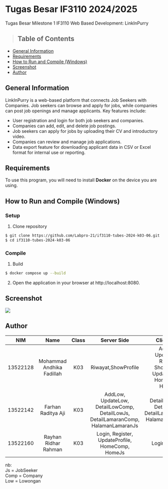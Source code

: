 # Tugas Besar IF3110 2024/2025
Tugas Besar Milestone 1 IF3110 Web Based Development: LinkInPurry

> ## **Table of Contents**

- [General Information](#general-information)
- [Requirements](#requirements)
- [How to Run and Compile (Windows)](#how-to-run-and-compile-windows)
- [Screenshot](#screenshot)
- [Author](#author)

## **General Information**
LinkInPurry is a web-based platform that connects Job Seekers with Companies. Job seekers can browse and apply for jobs, while companies can post job openings and manage applicants. Key features include:

- User registration and login for both job seekers and companies.
- Companies can add, edit, and delete job postings.
- Job seekers can apply for jobs by uploading their CV and introductory video.
- Companies can review and manage job applications.
- Data export feature for downloading applicant data in CSV or Excel format for internal use or reporting.

## **Requirements**

To use this program, you will need to install **Docker** on the device you are using.

## **How to Run and Compile (Windows)**

### **Setup**

1. Clone repository

```sh
$ git clone https://github.com/Labpro-21/if3110-tubes-2024-k03-06.git
$ cd if3110-tubes-2024-k03-06
```

### **Compile**

1. Build

```sh
$ docker compose up --build
```
2. Open the application in your browser at http://localhost:8080.

## **Screenshot**
<img src="Lorem Ipsum"> 

## Author

| **NIM**  |         **Name**          | **Class** | **Server Side**  | **Client Side** | 
| :------: | :-----------------------: | :-------: | :--------------: | :-------------: | 
| 13522128 | Mohammad Andhika Fadillah |    K03    | Riwayat,ShowProfile | AddLow, UpdateLow, Riwayat, ShowProfile, UpdateProfile, HomeComp, HomeJs |
| 13522142 |   Farhan Raditya Aji    |    K03    | AddLow, UpdateLow, DetailLowComp, DetailLowJs, DetailLamaranComp, HalamanLamaranJs  | DetailLowComp, DetailLowJs, DetailLamaranComp, HalamanLamaranJs |
| 13522160 |   Rayhan Ridhar Rahman    |    K03    | Login, Register, UpdateProfile, HomeComp, HomeJs | Login, Register |

nb: <br>
Js = JobSeeker <br>
Comp = Company <br>
Low = Lowongan
